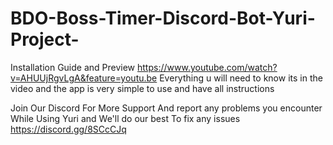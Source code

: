 # BDO-Boss-Timer-Discord-Bot-Yuri-Project-
Installation Guide and Preview
https://www.youtube.com/watch?v=AHUUjRgvLgA&feature=youtu.be
Everything u will need to know its in the video and the app is very simple to use and have all instructions

Join Our Discord For More Support And report any problems you encounter While Using Yuri and We'll do our best To fix any issues    
https://discord.gg/8SCcCJq  

